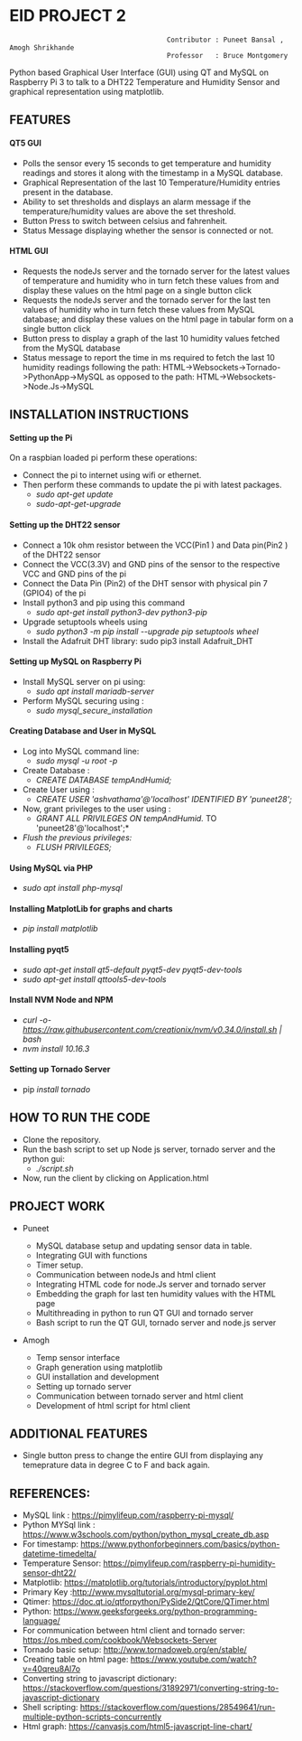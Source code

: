 # EID PROJECT 2
                                           Contributor : Puneet Bansal , Amogh Shrikhande
                                           Professor   : Bruce Montgomery

Python based Graphical User Interface (GUI) using QT and MySQL on Raspberry Pi 3 to talk to a DHT22 Temperature and Humidity Sensor and graphical representation using matplotlib.

## FEATURES
#### QT5 GUI
* Polls the sensor every 15 seconds to get temperature and humidity readings and stores it along with the timestamp in a MySQL database. 
* Graphical Representation of the last 10 Temperature/Humidity entries present in the database. 
* Ability to set thresholds and displays an alarm message if the temperature/humidity values are above the set threshold.
* Button Press to switch between celsius and fahrenheit. 
* Status Message displaying whether the sensor is connected or not.

#### HTML GUI
* Requests the nodeJs server and the tornado server for the latest values of temperature and humidity who in turn fetch these values from and display these values on the html page on a single button click
* Requests the nodeJs server and the tornado server for the last ten values of humidity who in turn fetch these values from MySQL database; and display these values on the html page in tabular form on a single button click
* Button press to display a graph of the last 10 humidity values fetched from the MySQL database
* Status message to report the time in ms required to fetch the last 10  humidity readings following the path: HTML->Websockets->Tornado->PythonApp->MySQL as opposed to the path: HTML->Websockets->Node.Js->MySQL

## INSTALLATION INSTRUCTIONS

#### Setting up the Pi
On a raspbian loaded pi perform these operations: 
* Connect the pi to internet using wifi or ethernet.
* Then perform these commands to update the pi with latest packages. 
  * *sudo apt-get update*
  * *sudo-apt-get-upgrade* 

#### Setting up the DHT22 sensor
* Connect a 10k ohm resistor between the VCC(Pin1 ) and Data pin(Pin2 ) of the DHT22 sensor
* Connect the VCC(3.3V) and GND pins of the sensor to the respective VCC and GND pins of the pi
* Connect the Data Pin (Pin2) of the DHT sensor with physical pin 7 (GPIO4) of the pi
* Install python3 and pip using this command 
  * *sudo apt-get install python3-dev python3-pip*
* Upgrade setuptools wheels using 
  * *sudo python3 -m pip install --upgrade pip setuptools wheel*
* Install the Adafruit DHT library:  sudo pip3 install Adafruit_DHT

#### Setting up MySQL on Raspberry Pi 
* Install MySQL server on pi using:
  * *sudo apt install mariadb-server*
* Perform MySQL securing using :
  * *sudo mysql_secure_installation*

#### Creating Database and User in MySQL
* Log into MySQL command line:
  * *sudo mysql -u root -p*
* Create Database :
  * *CREATE DATABASE tempAndHumid;*
* Create User using :
  * *CREATE USER 'ashvathama'@'localhost' IDENTIFIED BY 'puneet28';*
* Now, grant privileges to the user using :
  * *GRANT ALL PRIVILEGES ON tempAndHumid.* TO 'puneet28'@'localhost';*
* *Flush the previous privileges:*
  * *FLUSH PRIVILEGES;*

#### Using MySQL via PHP 
* *sudo apt install php-mysql*

#### Installing MatplotLib for graphs and charts
* *pip install matplotlib*

#### Installing pyqt5
* *sudo apt-get install qt5-default pyqt5-dev pyqt5-dev-tools*
* *sudo apt-get install qttools5-dev-tools*

#### Install NVM Node and NPM
* *curl -o- https://raw.githubusercontent.com/creationix/nvm/v0.34.0/install.sh | bash*
* *nvm install 10.16.3*

#### Setting up Tornado Server
* pip *install tornado*

## HOW TO RUN THE CODE
* Clone the repository. 
* Run the bash script to set up Node js server, tornado server and the python gui:
  * *./script.sh*
* Now, run the client by clicking on Application.html

## PROJECT WORK
* Puneet
  * MySQL database setup and updating sensor data in table.
  * Integrating GUI with functions
  * Timer setup.
  * Communication between nodeJs and html client
  * Integrating HTML code for node.Js server and tornado server 
  * Embedding the graph for last ten humidity values with the HTML page
  * Multithreading in python to run QT GUI and tornado server
  * Bash script to run the QT GUI, tornado server and node.js server

* Amogh
  * Temp sensor interface
  * Graph generation using matplotlib
  * GUI installation and development 
  * Setting up tornado server 
  * Communication between tornado server and html client
  * Development of html script for html client 

## ADDITIONAL FEATURES
* Single button press to change the entire GUI from displaying any temeprature data in degree C to F and back again. 

## REFERENCES: 
* MySQL link : https://pimylifeup.com/raspberry-pi-mysql/  
* Python MYSql link : https://www.w3schools.com/python/python_mysql_create_db.asp
* For timestamp: https://www.pythonforbeginners.com/basics/python-datetime-timedelta/
* Temperature Sensor: https://pimylifeup.com/raspberry-pi-humidity-sensor-dht22/
* Matplotlib: https://matplotlib.org/tutorials/introductory/pyplot.html
* Primary Key :http://www.mysqltutorial.org/mysql-primary-key/
* Qtimer: https://doc.qt.io/qtforpython/PySide2/QtCore/QTimer.html
* Python: https://www.geeksforgeeks.org/python-programming-language/
* For communication between html client and tornado server: https://os.mbed.com/cookbook/Websockets-Server
* Tornado basic setup: http://www.tornadoweb.org/en/stable/
* Creating table on html page: https://www.youtube.com/watch?v=40qreu8Al7o 
* Converting string to javascript dictionary: https://stackoverflow.com/questions/31892971/converting-string-to-javascript-dictionary
* Shell scripting: https://stackoverflow.com/questions/28549641/run-multiple-python-scripts-concurrently
* Html graph: https://canvasjs.com/html5-javascript-line-chart/
